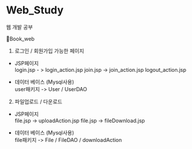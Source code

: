 # Web_Study
웹 개발 공부

📁Book_web
01. 로그인 / 회원가입 가능한 페이지
- JSP페이지<br>
login.jsp - > login_action.jsp
join.jsp -> join_action.jsp
logout_action.jsp

- 데이터 베이스 (Mysql사용)<br>
user패키지 -> User / UserDAO

02. 파일업로드 / 다운로드
- JSP페이지<br>
file.jsp -> uploadAction.jsp
file.jsp -> fileDownload.jsp

- 데이터 베이스 (Mysql사용)<br>
file패키지 -> File / FileDAO / downloadAction

